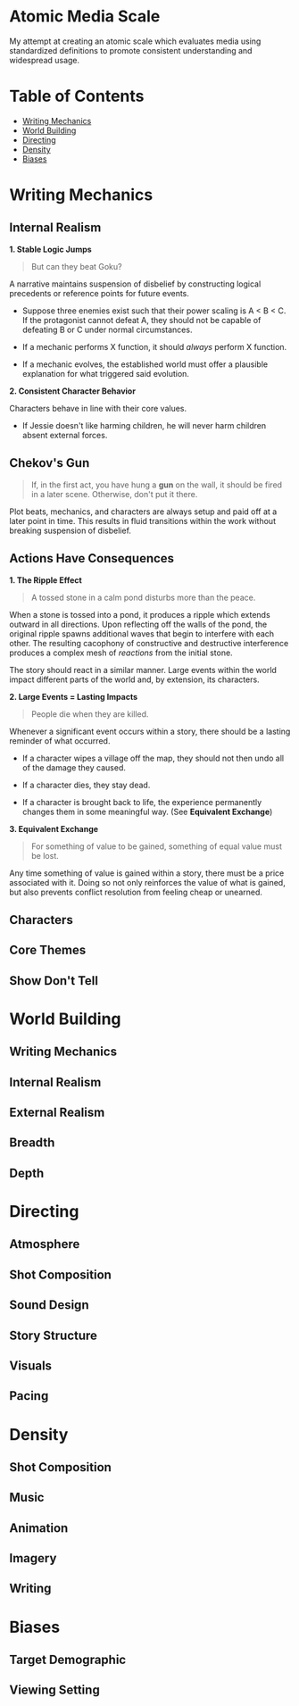 # **Atomic Media Scale**

My attempt at creating an atomic scale which evaluates media using standardized definitions to promote consistent understanding and widespread usage.

# Table of Contents
- [Writing Mechanics](#writing-mechanics)
- [World Building](#world-building)
- [Directing](#directing)
- [Density](#density)
- [Biases](#biases)

# **Writing Mechanics**
## Internal Realism
**1. Stable Logic Jumps**
> But can they beat Goku?

A narrative maintains suspension of disbelief by constructing logical precedents or reference points for future events.

- Suppose three enemies exist such that their power scaling is A < B < C. If the protagonist cannot defeat A, they should not be capable of defeating B or C under normal circumstances. 

- If a mechanic performs X function, it should *always* perform X function. 

- If a mechanic evolves, the established world must offer a plausible explanation for what triggered said evolution. 

**2. Consistent Character Behavior**

Characters behave in line with their core values. 

- If Jessie doesn't like harming children, he will never harm children absent external forces.

## Chekov's Gun

> If, in the first act, you have hung a **gun** on the wall, it should be fired in a later scene. Otherwise, don't put it there.

Plot beats, mechanics, and characters are always setup and paid off at a later point in time. This results in fluid transitions within the work without breaking suspension of disbelief.

## Actions Have Consequences

**1. The Ripple Effect**
> A tossed stone in a calm pond disturbs more than the peace.

When a stone is tossed into a pond, it produces a ripple which extends outward in all directions. Upon reflecting off the walls of the pond, the original ripple spawns additional waves that begin to interfere with each other. The resulting cacophony of constructive and destructive interference produces a complex mesh of *reactions* from the initial stone. 

The story should react in a similar manner. Large events within the world impact different parts of the world and, by extension, its characters.

**2. Large Events = Lasting Impacts**
> People die when they are killed. 

Whenever a significant event occurs within a story, there should be a lasting reminder of what occurred. 

- If a character wipes a village off the map, they should not then undo all of the damage they caused.

- If a character dies, they stay dead.

- If a character is brought back to life, the experience permanently changes them in some meaningful way. (See **Equivalent Exchange**)

**3. Equivalent Exchange**
> For something of value to be gained, something of equal value must be lost. 

Any time something of value is gained within a story, there must be a price associated with it. Doing so not only reinforces the value of what is gained, but also prevents conflict resolution from feeling cheap or unearned.

## Characters
## Core Themes
## Show Don't Tell

# **World Building**
## Writing Mechanics
## Internal Realism
## External Realism
## Breadth
## Depth

# **Directing**
## Atmosphere
## Shot Composition
## Sound Design
## Story Structure
## Visuals
## Pacing

# **Density**
## Shot Composition
## Music
## Animation
## Imagery
## Writing

# **Biases**
## Target Demographic
## Viewing Setting